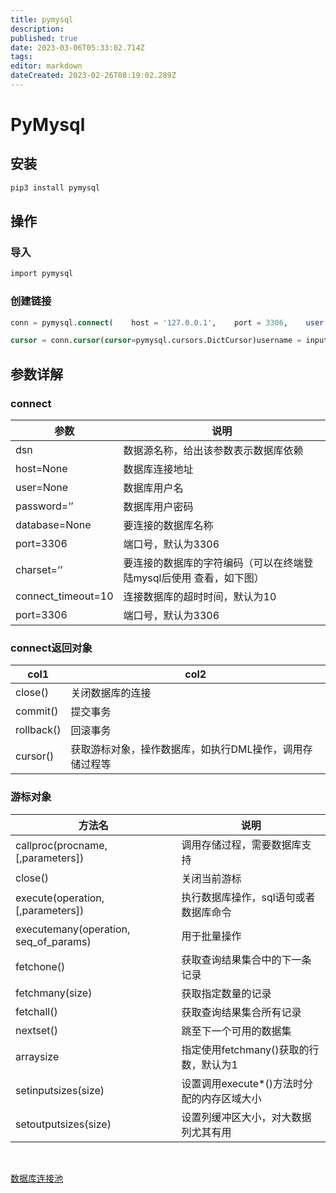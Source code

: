 ```yaml
---
title: pymysql
description: 
published: true
date: 2023-03-06T05:33:02.714Z
tags: 
editor: markdown
dateCreated: 2023-02-26T08:19:02.289Z
---
```


# PyMysql

## 安装

```sql
pip3 install pymysql
```

## 操作

### 导入

```sql
import pymysql
```

### 创建链接

```sql
conn = pymysql.connect(    host = '127.0.0.1',    port = 3306,    user = 'root',    password = '123456',    database = 'day48',    charset = 'utf8'  # 编码千万不要加-)  # 链接数据库
```

```sql
cursor = conn.cursor(cursor=pymysql.cursors.DictCursor)username = input('>>>:')password = input('>>>:')sql = "select * from user where name=%s and password=%s"# 不要手动拼接数据 先用%s占位 之后将需要拼接的数据直接交给execute方法即可print(sql)rows = cursor.execute(sql,(username,password))  # 自动识别sql里面的%s用后面元组里面的数据替换if rows:    print('登录成功')    print(cursor.fetchall())else:    print('用户名密码错误')
```

## 参数详解

### connect

| 参数               | 说明                                                               |
| -------------------- | -------------------------------------------------------------------- |
| dsn                | 数据源名称，给出该参数表示数据库依赖                               |
| host=None          | 数据库连接地址                                                     |
| user=None          | 数据库用户名                                                       |
| password=‘’      | 数据库用户密码                                                     |
| database=None      | 要连接的数据库名称                                                 |
| port=3306          | 端口号，默认为3306                                                 |
| charset=‘’       | 要连接的数据库的字符编码（可以在终端登陆mysql后使用 查看，如下图） |
| connect_timeout=10 | 连接数据库的超时时间，默认为10                                     |
| port=3306          | 端口号，默认为3306                                                 |

### connect返回对象

| col1       | col2                                                    |
| ------------ | --------------------------------------------------------- |
| close()    | 关闭数据库的连接                                        |
| commit()   | 提交事务                                                |
| rollback() | 回滚事务                                                |
| cursor()   | 获取游标对象，操作数据库，如执行DML操作，调用存储过程等 |

### 游标对象

| 方法名                                | 说明                                       |
| --------------------------------------- | -------------------------------------------- |
| callproc(procname,[,parameters])      | 调用存储过程，需要数据库支持               |
| close()                               | 关闭当前游标                               |
| execute(operation,[,parameters])      | 执行数据库操作，sql语句或者数据库命令      |
| executemany(operation, seq_of_params) | 用于批量操作                               |
| fetchone()                            | 获取查询结果集合中的下一条记录             |
| fetchmany(size)                       | 获取指定数量的记录                         |
| fetchall()                            | 获取查询结果集合所有记录                   |
| nextset()                             | 跳至下一个可用的数据集                     |
| arraysize                             | 指定使用fetchmany()获取的行数，默认为1     |
| setinputsizes(size)                   | 设置调用execute*()方法时分配的内存区域大小 |
| setoutputsizes(size)                  | 设置列缓冲区大小，对大数据列尤其有用       |

‍

[数据库连接池](https://www.notion.so/3d9c8465564641a5a9b60349219e127a)